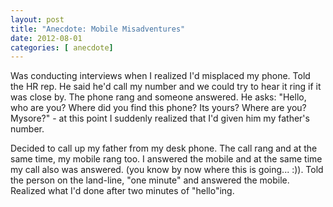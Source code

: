 ```yaml
---
layout: post
title: "Anecdote: Mobile Misadventures"
date: 2012-08-01
categories: [ anecdote]
---
```


Was conducting interviews when I realized I'd misplaced my phone. Told the HR rep. He said he'd call my number and we could try to hear it ring if it was close by. The phone rang and someone answered. He asks: "Hello, who are you? Where did you find this phone? Its yours? Where are you? Mysore?" - at this point I suddenly realized that I'd given him my father's number. 

Decided to call up my father from my desk phone. The call rang and at the same time, my mobile rang too. I answered the mobile and at the same time my call also was answered. (you know by now where this is going... :)). Told the person on the land-line, "one minute" and answered the mobile. Realized what I'd done after two minutes of "hello"ing.
